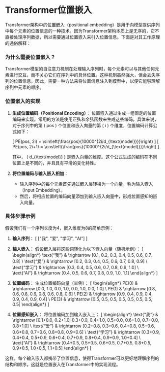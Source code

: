# Transformer位置嵌入

Transformer架构中的位置嵌入（positional
embedding）是用于向模型提供序列中每个元素的位置信息的一种技术。因为Transformer架构本质上是无序的，它不直接处理序列数据，所以需要通过位置嵌入来引入位置信息。下面是对其工作原理的通俗解释：

### 为什么需要位置嵌入？

Transformer模型的自注意力机制在处理输入序列时，每个元素可以与其他任何元素进行交互，而不关心它们在序列中的具体位置。这种机制虽然强大，但会丢失序列的位置信息。因此，需要一种方法来将位置信息注入到模型中，以便它能够理解序列中元素的顺序。

### 位置嵌入的实现

1. **生成位置编码（Positional Encoding）**：
   位置嵌入通过生成一组固定的位置编码来实现。常用的方法是使用正弦和余弦函数来生成这些编码。具体来说，对于序列中的第 \(
   pos \) 个位置和嵌入向量的第 \( i \) 个维度，位置编码计算公式如下：

   \[
   PE(pos, 2i) = \sin\left(\frac{pos}{10000^{2i/d_{\text{model}}}}\right)
   \]
   \[
   PE(pos, 2i+1) = \cos\left(\frac{pos}{10000^{2i/d_{\text{model}}}}\right)
   \]

   其中， \( d_{\text{model}} \) 是嵌入向量的维度。这个公式生成的编码在不同位置上是不同的，并且具有平滑的变化特性。

2. **将位置编码与输入嵌入相加**：
    - 输入序列中的每个元素首先通过嵌入层转换为一个向量，称为输入嵌入（Input Embedding）。
    - 然后，将相应位置的编码向量添加到输入嵌入向量中，形成位置感知的嵌入向量。

### 具体步骤示例

假设我们有一个序列长度为4，嵌入维度为8的简单示例：

1. **输入序列**：
   \[ ["我", "爱", "学习", "AI"] \]

2. **输入嵌入**：
   假设嵌入层将这些词转化为以下嵌入向量（随机示例）：
   \[
   \begin{align*}
   \text{“我”} & \rightarrow [0.1, 0.2, 0.3, 0.4, 0.5, 0.6, 0.7, 0.8] \\
   \text{“爱”} & \rightarrow [0.2, 0.3, 0.4, 0.5, 0.6, 0.7, 0.8, 0.9] \\
   \text{“学习”} & \rightarrow [0.3, 0.4, 0.5, 0.6, 0.7, 0.8, 0.9, 1.0] \\
   \text{“AI”} & \rightarrow [0.4, 0.5, 0.6, 0.7, 0.8, 0.9, 1.0, 1.1]
   \end{align*}
   \]

3. **位置编码**：
   生成位置编码向量（举例）：
   \[
   \begin{align*}
   PE(0) & \rightarrow [0.0, 1.0, 0.0, 1.0, 0.0, 1.0, 0.0, 1.0] \\
   PE(1) & \rightarrow [0.8, 0.6, 0.8, 0.6, 0.8, 0.6, 0.8, 0.6] \\
   PE(2) & \rightarrow [0.9, 0.4, 0.9, 0.4, 0.9, 0.4, 0.9, 0.4] \\
   PE(3) & \rightarrow [0.5, 0.5, 0.5, 0.5, 0.5, 0.5, 0.5, 0.5]
   \end{align*}
   \]

4. **位置感知嵌入**：
   将位置编码加到输入嵌入上：
   \[
   \begin{align*}
   \text{“我”} & \rightarrow [0.1+0.0, 0.2+1.0, 0.3+0.0, 0.4+1.0, 0.5+0.0, 0.6+1.0, 0.7+0.0, 0.8+1.0] \\
   \text{“爱”} & \rightarrow [0.2+0.8, 0.3+0.6, 0.4+0.8, 0.5+0.6, 0.6+0.8, 0.7+0.6, 0.8+0.8, 0.9+0.6] \\
   \text{“学习”} & \rightarrow [0.3+0.9, 0.4+0.4, 0.5+0.9, 0.6+0.4, 0.7+0.9, 0.8+0.4, 0.9+0.9, 1.0+0.4] \\
   \text{“AI”} & \rightarrow [0.4+0.5, 0.5+0.5, 0.6+0.5, 0.7+0.5, 0.8+0.5, 0.9+0.5, 1.0+0.5, 1.1+0.5]
   \end{align*}
   \]

这样，每个输入嵌入都携带了位置信息，使得Transformer可以更好地理解序列的结构和顺序。这就是位置嵌入在Transformer中的实现流程。